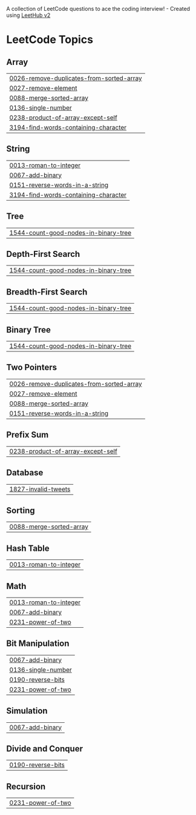 A collection of LeetCode questions to ace the coding interview! - Created using [LeetHub v2](https://github.com/arunbhardwaj/LeetHub-2.0)
<!---LeetCode Topics Start-->
# LeetCode Topics
## Array
|  |
| ------- |
| [0026-remove-duplicates-from-sorted-array](https://github.com/Prasanth-Kandikatla/LeetCode/tree/master/0026-remove-duplicates-from-sorted-array) |
| [0027-remove-element](https://github.com/Prasanth-Kandikatla/LeetCode/tree/master/0027-remove-element) |
| [0088-merge-sorted-array](https://github.com/Prasanth-Kandikatla/LeetCode/tree/master/0088-merge-sorted-array) |
| [0136-single-number](https://github.com/Prasanth-Kandikatla/LeetCode/tree/master/0136-single-number) |
| [0238-product-of-array-except-self](https://github.com/Prasanth-Kandikatla/LeetCode/tree/master/0238-product-of-array-except-self) |
| [3194-find-words-containing-character](https://github.com/Prasanth-Kandikatla/LeetCode/tree/master/3194-find-words-containing-character) |
## String
|  |
| ------- |
| [0013-roman-to-integer](https://github.com/Prasanth-Kandikatla/LeetCode/tree/master/0013-roman-to-integer) |
| [0067-add-binary](https://github.com/Prasanth-Kandikatla/LeetCode/tree/master/0067-add-binary) |
| [0151-reverse-words-in-a-string](https://github.com/Prasanth-Kandikatla/LeetCode/tree/master/0151-reverse-words-in-a-string) |
| [3194-find-words-containing-character](https://github.com/Prasanth-Kandikatla/LeetCode/tree/master/3194-find-words-containing-character) |
## Tree
|  |
| ------- |
| [1544-count-good-nodes-in-binary-tree](https://github.com/Prasanth-Kandikatla/LeetCode/tree/master/1544-count-good-nodes-in-binary-tree) |
## Depth-First Search
|  |
| ------- |
| [1544-count-good-nodes-in-binary-tree](https://github.com/Prasanth-Kandikatla/LeetCode/tree/master/1544-count-good-nodes-in-binary-tree) |
## Breadth-First Search
|  |
| ------- |
| [1544-count-good-nodes-in-binary-tree](https://github.com/Prasanth-Kandikatla/LeetCode/tree/master/1544-count-good-nodes-in-binary-tree) |
## Binary Tree
|  |
| ------- |
| [1544-count-good-nodes-in-binary-tree](https://github.com/Prasanth-Kandikatla/LeetCode/tree/master/1544-count-good-nodes-in-binary-tree) |
## Two Pointers
|  |
| ------- |
| [0026-remove-duplicates-from-sorted-array](https://github.com/Prasanth-Kandikatla/LeetCode/tree/master/0026-remove-duplicates-from-sorted-array) |
| [0027-remove-element](https://github.com/Prasanth-Kandikatla/LeetCode/tree/master/0027-remove-element) |
| [0088-merge-sorted-array](https://github.com/Prasanth-Kandikatla/LeetCode/tree/master/0088-merge-sorted-array) |
| [0151-reverse-words-in-a-string](https://github.com/Prasanth-Kandikatla/LeetCode/tree/master/0151-reverse-words-in-a-string) |
## Prefix Sum
|  |
| ------- |
| [0238-product-of-array-except-self](https://github.com/Prasanth-Kandikatla/LeetCode/tree/master/0238-product-of-array-except-self) |
## Database
|  |
| ------- |
| [1827-invalid-tweets](https://github.com/Prasanth-Kandikatla/LeetCode/tree/master/1827-invalid-tweets) |
## Sorting
|  |
| ------- |
| [0088-merge-sorted-array](https://github.com/Prasanth-Kandikatla/LeetCode/tree/master/0088-merge-sorted-array) |
## Hash Table
|  |
| ------- |
| [0013-roman-to-integer](https://github.com/Prasanth-Kandikatla/LeetCode/tree/master/0013-roman-to-integer) |
## Math
|  |
| ------- |
| [0013-roman-to-integer](https://github.com/Prasanth-Kandikatla/LeetCode/tree/master/0013-roman-to-integer) |
| [0067-add-binary](https://github.com/Prasanth-Kandikatla/LeetCode/tree/master/0067-add-binary) |
| [0231-power-of-two](https://github.com/Prasanth-Kandikatla/LeetCode/tree/master/0231-power-of-two) |
## Bit Manipulation
|  |
| ------- |
| [0067-add-binary](https://github.com/Prasanth-Kandikatla/LeetCode/tree/master/0067-add-binary) |
| [0136-single-number](https://github.com/Prasanth-Kandikatla/LeetCode/tree/master/0136-single-number) |
| [0190-reverse-bits](https://github.com/Prasanth-Kandikatla/LeetCode/tree/master/0190-reverse-bits) |
| [0231-power-of-two](https://github.com/Prasanth-Kandikatla/LeetCode/tree/master/0231-power-of-two) |
## Simulation
|  |
| ------- |
| [0067-add-binary](https://github.com/Prasanth-Kandikatla/LeetCode/tree/master/0067-add-binary) |
## Divide and Conquer
|  |
| ------- |
| [0190-reverse-bits](https://github.com/Prasanth-Kandikatla/LeetCode/tree/master/0190-reverse-bits) |
## Recursion
|  |
| ------- |
| [0231-power-of-two](https://github.com/Prasanth-Kandikatla/LeetCode/tree/master/0231-power-of-two) |
<!---LeetCode Topics End-->